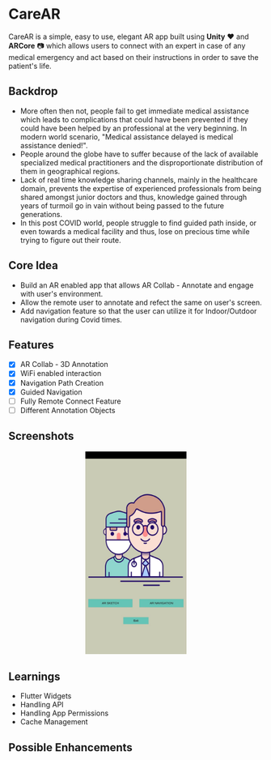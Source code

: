 # CareAR

CareAR is a simple, easy to use, elegant AR app built using **Unity** :heart: and **ARCore** :camera: which allows users to connect with an expert in case of any medical emergency and act based on their instructions in order to save the patient's life.

## Backdrop

- More often then not, people fail to get immediate medical assistance which leads to complications that could have been prevented if they could have been helped by an professional at the very beginning. In modern world scenario, "Medical assistance delayed is medical assistance denied!".
- People around the globe have to suffer because of the lack of available specialized medical practitioners and the disproportionate distribution of them in geographical regions.
- Lack of real time knowledge sharing channels, mainly in the healthcare domain, prevents the expertise of experienced professionals from being shared amongst junior doctors and thus, knowledge gained through years of turmoil go in vain without being passed to the future generations.
- In this post COVID world, people struggle to find guided path inside, or even towards a medical facility and thus, lose on precious time while trying to figure out their route. 

## Core Idea

- Build an AR enabled app that allows AR Collab - Annotate and engage with user's environment.
- Allow the remote user to annotate and refect the same on user's screen.
- Add navigation feature so that the user can utilize it for Indoor/Outdoor navigation during Covid times.

## Features

- [x] AR Collab - 3D Annotation
- [x] WiFi enabled interaction 
- [x] Navigation Path Creation
- [x] Guided Navigation
- [ ] Fully Remote Connect Feature 
- [ ] Different Annotation Objects 

## Screenshots

<p align="center">
<img src="CareARHomePage.jpeg" height="400" width="200" alt="Screenshot" hspace="35"/> 
</p>


## Learnings

- Flutter Widgets
- Handling API
- Handling App Permissions
- Cache Management

## Possible Enhancements
